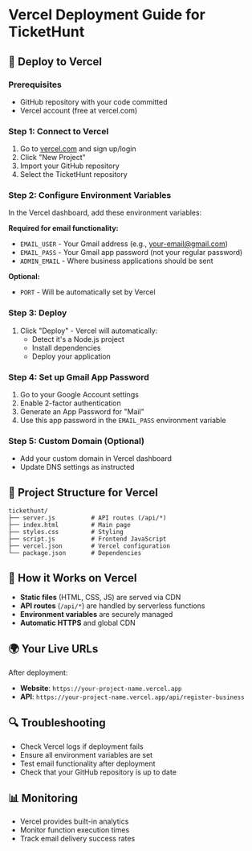 # Vercel Deployment Guide for TicketHunt

## 🚀 Deploy to Vercel

### Prerequisites
- GitHub repository with your code committed
- Vercel account (free at vercel.com)

### Step 1: Connect to Vercel
1. Go to [vercel.com](https://vercel.com) and sign up/login
2. Click "New Project"
3. Import your GitHub repository
4. Select the TicketHunt repository

### Step 2: Configure Environment Variables
In the Vercel dashboard, add these environment variables:

**Required for email functionality:**
- `EMAIL_USER` - Your Gmail address (e.g., your-email@gmail.com)
- `EMAIL_PASS` - Your Gmail app password (not your regular password)
- `ADMIN_EMAIL` - Where business applications should be sent

**Optional:**
- `PORT` - Will be automatically set by Vercel

### Step 3: Deploy
1. Click "Deploy" - Vercel will automatically:
   - Detect it's a Node.js project
   - Install dependencies
   - Deploy your application

### Step 4: Set up Gmail App Password
1. Go to your Google Account settings
2. Enable 2-factor authentication
3. Generate an App Password for "Mail"
4. Use this app password in the `EMAIL_PASS` environment variable

### Step 5: Custom Domain (Optional)
- Add your custom domain in Vercel dashboard
- Update DNS settings as instructed

## 📁 Project Structure for Vercel
```
tickethunt/
├── server.js          # API routes (/api/*)
├── index.html         # Main page
├── styles.css         # Styling
├── script.js          # Frontend JavaScript
├── vercel.json        # Vercel configuration
└── package.json       # Dependencies
```

## 🔧 How it Works on Vercel
- **Static files** (HTML, CSS, JS) are served via CDN
- **API routes** (`/api/*`) are handled by serverless functions
- **Environment variables** are securely managed
- **Automatic HTTPS** and global CDN

## 🌍 Your Live URLs
After deployment:
- **Website**: `https://your-project-name.vercel.app`
- **API**: `https://your-project-name.vercel.app/api/register-business`

## 🔍 Troubleshooting
- Check Vercel logs if deployment fails
- Ensure all environment variables are set
- Test email functionality after deployment
- Check that your GitHub repository is up to date

## 📊 Monitoring
- Vercel provides built-in analytics
- Monitor function execution times
- Track email delivery success rates
